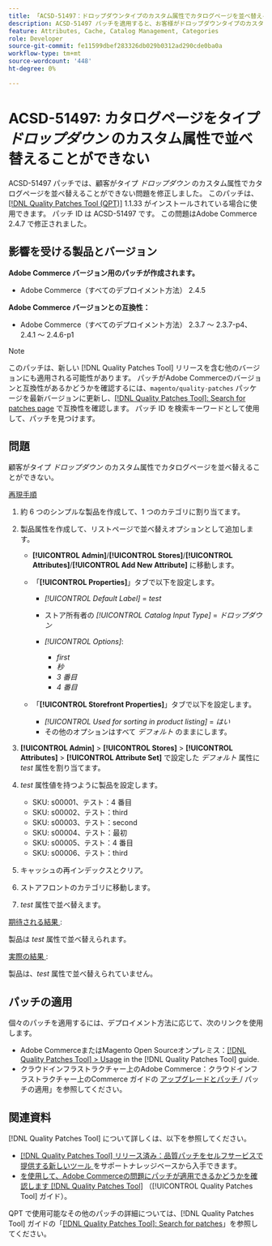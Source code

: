 ```yaml
---
title: 「ACSD-51497：ドロップダウンタイプのカスタム属性でカタログページを並べ替えることができない」
description: ACSD-51497 パッチを適用すると、お客様がドロップダウンタイプのカスタム属性でカタログページを並べ替えることができないAdobe Commerceの問題を修正できます。
feature: Attributes, Cache, Catalog Management, Categories
role: Developer
source-git-commit: fe11599dbef283326db029b0312ad290cde0ba0a
workflow-type: tm+mt
source-wordcount: '448'
ht-degree: 0%

---
```


# ACSD-51497: カタログページをタイプ *ドロップダウン* のカスタム属性で並べ替えることができない

ACSD-51497 パッチでは、顧客がタイプ *ドロップダウン* のカスタム属性でカタログページを並べ替えることができない問題を修正しました。 このパッチは、[[!DNL Quality Patches Tool (QPT)]](https://experienceleague.adobe.com/ja/docs/commerce-knowledge-base/kb/announcements/commerce-announcements/magento-quality-patches-released-new-tool-to-self-serve-quality-patches) 1.1.33 がインストールされている場合に使用できます。 パッチ ID は ACSD-51497 です。 この問題はAdobe Commerce 2.4.7 で修正されました。

## 影響を受ける製品とバージョン

**Adobe Commerce バージョン用のパッチが作成されます。**

* Adobe Commerce（すべてのデプロイメント方法） 2.4.5

**Adobe Commerce バージョンとの互換性：**

* Adobe Commerce（すべてのデプロイメント方法） 2.3.7 ～ 2.3.7-p4、2.4.1 ～ 2.4.6-p1

>[!NOTE]
>
>このパッチは、新しい [!DNL Quality Patches Tool] リリースを含む他のバージョンにも適用される可能性があります。 パッチがAdobe Commerceのバージョンと互換性があるかどうかを確認するには、`magento/quality-patches` パッケージを最新バージョンに更新し、[[!DNL Quality Patches Tool]: Search for patches page](https://experienceleague.adobe.com/tools/commerce-quality-patches/index.html?lang=ja) で互換性を確認します。 パッチ ID を検索キーワードとして使用して、パッチを見つけます。

## 問題

顧客がタイプ *ドロップダウン* のカスタム属性でカタログページを並べ替えることができない。

<u> 再現手順 </u>

1. 約 6 つのシンプルな製品を作成して、1 つのカテゴリに割り当てます。
1. 製品属性を作成して、リストページで並べ替えオプションとして追加します。

   * **[!UICONTROL Admin]**/**[!UICONTROL Stores]**/**[!UICONTROL Attributes]**/**[!UICONTROL Add New Attribute]** に移動します。
   * 「**[!UICONTROL Properties]**」タブで以下を設定します。

      * *[!UICONTROL Default Label]* = *test*
      * ストア所有者の *[!UICONTROL Catalog Input Type]* = *ドロップダウン*
      * *[!UICONTROL Options]*:

         * *first*
         * *秒*
         * *3 番目*
         * *4 番目*

   * 「**[!UICONTROL Storefront Properties]**」タブで以下を設定します。

      * *[!UICONTROL Used for sorting in product listing]* = *はい*
      * その他のオプションはすべて *デフォルト* のままにします。

1. **[!UICONTROL Admin]** > **[!UICONTROL Stores]** > **[!UICONTROL Attributes]** > **[!UICONTROL Attribute Set]** で設定した *デフォルト* 属性に *test* 属性を割り当てます。
1. *test* 属性値を持つように製品を設定します。

   * SKU: s00001、テスト：4 番目
   * SKU: s00002、テスト：third
   * SKU: s00003、テスト：second
   * SKU: s00004、テスト：最初
   * SKU: s00005、テスト：4 番目
   * SKU: s00006、テスト：third

1. キャッシュの再インデックスとクリア。
1. ストアフロントのカテゴリに移動します。
1. *test* 属性で並べ替えます。

<u> 期待される結果 </u>:

製品は *test* 属性で並べ替えられます。

<u> 実際の結果 </u>:

製品は、*test* 属性で並べ替えられていません。

## パッチの適用

個々のパッチを適用するには、デプロイメント方法に応じて、次のリンクを使用します。

* Adobe CommerceまたはMagento Open Sourceオンプレミス：[[!DNL Quality Patches Tool] > Usage](/help/tools/quality-patches-tool/usage.md) in the [!DNL Quality Patches Tool] guide.
* クラウドインフラストラクチャー上のAdobe Commerce：クラウドインフラストラクチャー上のCommerce ガイドの [ アップグレードとパッチ ](https://experienceleague.adobe.com/docs/commerce-cloud-service/user-guide/develop/upgrade/apply-patches.html?lang=ja)/ パッチの適用」を参照してください。

## 関連資料

[!DNL Quality Patches Tool] について詳しくは、以下を参照してください。

* [[!DNL Quality Patches Tool]  リリース済み：品質パッチをセルフサービスで提供する新しいツール ](https://experienceleague.adobe.com/ja/docs/commerce-knowledge-base/kb/announcements/commerce-announcements/magento-quality-patches-released-new-tool-to-self-serve-quality-patches) をサポートナレッジベースから入手できます。
* [ を使用して、Adobe Commerceの問題にパッチが適用できるかどうかを確認します  [!DNL Quality Patches Tool]](/help/tools/quality-patches-tool/patches-available-in-qpt/check-patch-for-magento-issue-with-magento-quality-patches.md) （[!UICONTROL Quality Patches Tool] ガイド）。


QPT で使用可能なその他のパッチの詳細については、[!DNL Quality Patches Tool] ガイドの「[[!DNL Quality Patches Tool]: Search for patches](https://experienceleague.adobe.com/tools/commerce-quality-patches/index.html?lang=ja)」を参照してください。
